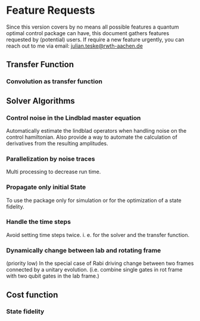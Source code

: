 # Feature Requests

Since this version covers by no means all possible features a quantum optimal
control package can have, this document gathers features requested by 
(potential) users. If require a new feature urgently, you can reach out to me
via email: julian.teske@rwth-aachen.de

## Transfer Function

### Convolution as transfer function

## Solver Algorithms

### Control noise in the Lindblad master equation
Automatically estimate the lindblad operators when handling noise on the control
hamiltonian. Also provide a way to automate the calculation of derivatives from
the resulting amplitudes.


### Parallelization by noise traces 
Multi processing to decrease run time.

### Propagate only initial State
To use the package only for simulation or for the optimization of a state
fidelity.

### Handle the time steps
Avoid setting time steps twice. i. e. for the solver and the transfer function.

### Dynamically change between lab and rotating frame
(priority low) In the special case of Rabi driving change between two frames 
connected by a unitary evolution. (i.e. combine single gates in rot frame with
two qubit gates in the lab frame.)

## Cost function

### State fidelity
